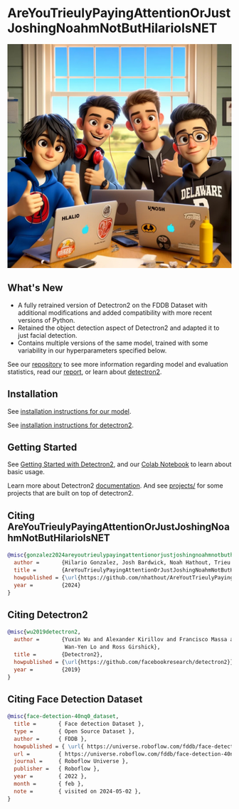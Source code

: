 # AreYouTrieulyPayingAttentionOrJustJoshingNoahmNotButHilarioIsNET
![WeFriends](https://github.com/nhathout/AreYoutTrieulyPayingAttentionOrJustJoshingNoahmNotButHilarioIsNET/blob/main/misc/BGHT.jpeg)
## What's New
* A fully retrained version of Detectron2 on the FDDB Dataset with additional modifications and added compatibility with more recent versions of Python. 
* Retained the object detection aspect of Detectron2 and adapted it to just facial detection.
* Contains multiple versions of the same model, trained with some variability in our hyperparameters specified below.

See our [repository](https://github.com/nhathout/AreYoutTrieulyPayingAttentionOrJustJoshingNoahmNotButHilarioIsNET)
to see more information regarding model and evaluation statistics, read our [report](https://docs.google.com/document/d/1jopVcW5oSQAM1AiB77bWeUELJqZ4IWX0DPezHU_gHWk/edit#heading=h.w6zcozas85jc), or learn about [detectron2](https://github.com/facebookresearch/detectron2/tree/main).

## Installation
See [installation instructions for our model](https://docs.google.com/document/d/18kgGztHQo6WDAayObp0HDMO6lydlBOCT879iTiLOWuM/edit?usp=sharing).

See [installation instructions for detectron2](https://detectron2.readthedocs.io/tutorials/install.html).

## Getting Started

See [Getting Started with Detectron2](https://detectron2.readthedocs.io/tutorials/getting_started.html),
and our [Colab Notebook](https://colab.research.google.com/drive/1Czv3KcuMujaOg27u2mPzB-Pm4_wfrxn7?usp=sharing)
to learn about basic usage.

Learn more about Detectron2 [documentation](https://detectron2.readthedocs.org).
And see [projects/](projects/) for some projects that are built on top of detectron2.

## Citing AreYouTrieulyPayingAttentionOrJustJoshingNoahmNotButHilarioIsNET
```BibTeX
@misc{gonzalez2024areyoutrieulypayingattentionorjustjoshingnoahmnotbuthilarioisNET,
  author =       {Hilario Gonzalez, Josh Bardwick, Noah Hathout, Trieu Tran},
  title =        {AreYouTrieulyPayingAttentionOrJustJoshingNoahmNotButHilarioIsNET},
  howpublished = {\url{https://github.com/nhathout/AreYoutTrieulyPayingAttentionOrJustJoshingNoahmNotButHilarioIsNET}},
  year =         {2024}
}
```

## Citing Detectron2

```BibTeX
@misc{wu2019detectron2,
  author =       {Yuxin Wu and Alexander Kirillov and Francisco Massa and
                  Wan-Yen Lo and Ross Girshick},
  title =        {Detectron2},
  howpublished = {\url{https://github.com/facebookresearch/detectron2}},
  year =         {2019}
}
```

## Citing Face Detection Dataset

```BibTeX
@misc{face-detection-40nq0_dataset,
  title =       { Face detection Dataset },
  type =        { Open Source Dataset },
  author =      { FDDB },
  howpublished = { \url{ https://universe.roboflow.com/fddb/face-detection-40nq0 } },
  url =         { https://universe.roboflow.com/fddb/face-detection-40nq0 },
  journal =     { Roboflow Universe },
  publisher =   { Roboflow },
  year =        { 2022 },
  month =       { feb },
  note =        { visited on 2024-05-02 },
}
```
